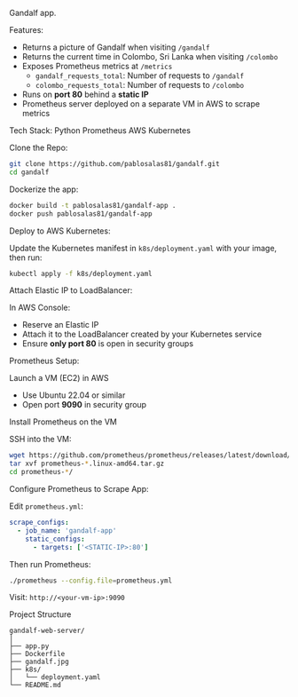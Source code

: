 
Gandalf app.

Features:

- Returns a picture of Gandalf when visiting `/gandalf`
- Returns the current time in Colombo, Sri Lanka when visiting `/colombo`
- Exposes Prometheus metrics at `/metrics`
  - `gandalf_requests_total`: Number of requests to `/gandalf`
  - `colombo_requests_total`: Number of requests to `/colombo`
- Runs on **port 80** behind a **static IP**
- Prometheus server deployed on a separate VM in AWS to scrape metrics

Tech Stack:
Python
Prometheus
AWS
Kubernetes

Clone the Repo:

```bash
git clone https://github.com/pablosalas81/gandalf.git
cd gandalf
```

Dockerize the app:

```bash
docker build -t pablosalas81/gandalf-app .
docker push pablosalas81/gandalf-app
```

Deploy to AWS Kubernetes:

Update the Kubernetes manifest in `k8s/deployment.yaml` with your image, then run:

```bash
kubectl apply -f k8s/deployment.yaml
```

Attach Elastic IP to LoadBalancer:

In AWS Console:
- Reserve an Elastic IP
- Attach it to the LoadBalancer created by your Kubernetes service
- Ensure **only port 80** is open in security groups

Prometheus Setup:

Launch a VM (EC2) in AWS

- Use Ubuntu 22.04 or similar
- Open port **9090** in security group

Install Prometheus on the VM

SSH into the VM:

```bash
wget https://github.com/prometheus/prometheus/releases/latest/download/prometheus-*.linux-amd64.tar.gz
tar xvf prometheus-*.linux-amd64.tar.gz
cd prometheus-*/
```

Configure Prometheus to Scrape App:

Edit `prometheus.yml`:

```yaml
scrape_configs:
  - job_name: 'gandalf-app'
    static_configs:
      - targets: ['<STATIC-IP>:80']
```

Then run Prometheus:

```bash
./prometheus --config.file=prometheus.yml
```

Visit: `http://<your-vm-ip>:9090`

Project Structure

```
gandalf-web-server/
│
├── app.py                  
├── Dockerfile              
├── gandalf.jpg             
├── k8s/
│   └── deployment.yaml     
└── README.md               
```
